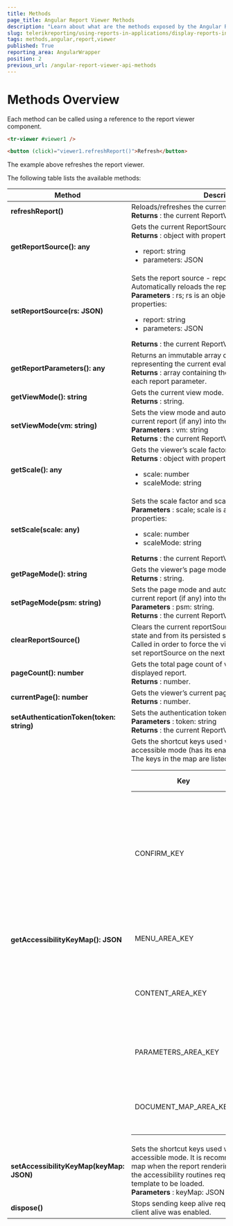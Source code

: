 ```yaml
---
title: Methods
page_title: Angular Report Viewer Methods 
description: "Learn about what are the methods exposed by the Angular Report Viewer and how they may be used in your application."
slug: telerikreporting/using-reports-in-applications/display-reports-in-applications/web-application/angular-report-viewer/api-reference/methods
tags: methods,angular,report,viewer
published: True
reporting_area: AngularWrapper
position: 2
previous_url: /angular-report-viewer-api-methods
---
```


<style>
table th:first-of-type {
	width: 30%;
}
table th:nth-of-type(3) {
	width: 50%;
}
</style>

# Methods Overview

Each method can be called using a reference to the report viewer component.

````HTML
<tr-viewer #viewer1 />

<button (click)="viewer1.refreshReport()">Refresh</button>
````

The example above refreshes the report viewer.

The following table lists the available methods:

| __Method__ | __Description__ |
| ------ | ------ |
| __refreshReport()__ |Reloads/refreshes the current report. <br/>__Returns__ : the current ReportViewer object.|
| __getReportSource(): any__ |Gets the current ReportSource - report and parameters. <br/>__Returns__ : object with properties: <ul><li>report: string</li><li>parameters: JSON</li></ul>|
| __setReportSource(rs: JSON)__ |Sets the report source - report and parameters. Automatically reloads the report (if any) into the view. <br/>__Parameters__ : rs; rs is an object with the following properties: <ul><li>report: string</li><li>parameters: JSON</li></ul>__Returns__ : the current ReportViewer object.|
| __getReportParameters(): any__ |Returns an immutable array of name-value objects representing the current evaluated report parameters.<br/>__Returns__ : array containing the name and the value of each report parameter.|
| __getViewMode(): string__ |Gets the current view mode. <br/>__Returns__ : string.|
| __setViewMode(vm: string)__ |Sets the view mode and automatically reloads the current report (if any) into the new view. <br/>__Parameters__ : vm: string <br/>__Returns__ : the current ReportViewer object.|
| __getScale(): any__ |Gets the viewer’s scale factor and scale mode. <br/>__Returns__ : object with properties: <ul><li>scale: number</li><li>scaleMode: string</li></ul>|
| __setScale(scale: any)__ |Sets the scale factor and scale mode. <br/>__Parameters__ : scale; scale is an object with the following properties: <ul><li>scale: number</li><li>scaleMode: string</li></ul>__Returns__ : the current ReportViewer object.|
| __getPageMode(): string__ |Gets the viewer’s page mode. <br/>__Returns__ : string.|
| __setPageMode(psm: string)__ |Sets the page mode and automatically reloads the current report (if any) into the new view. <br/>__Parameters__ : psm: string. <br/>__Returns__ : the current ReportViewer object.|
| __clearReportSource()__ |Clears the current reportSource from the viewer internal state and from its persisted session in the browser. Called in order to force the viewer to respect the newly set reportSource on the next postback.|
| __pageCount(): number__ |Gets the total page count of viewer’s currently displayed report. <br/>__Returns__ : number.|
| __currentPage(): number__ |Gets the viewer’s current page that is displayed. <br/>__Returns__ : number.|
| __setAuthenticationToken(token: string)__ |Sets the authentication token. <br/>__Parameters__ : token: string <br/>__Returns__ : the current ReportViewer object.|
| __getAccessibilityKeyMap(): JSON__ |Gets the shortcut keys used when the report viewer is in accessible mode (has its enableAccessibility set to true. The keys in the map are listed below: <br/><table><thead><tr><th>Key</th><th>Default Value</th><th>Description</th></tr></thead><tbody><tr><td>CONFIRM_KEY</td><td>13 <em>('enter')</em></td><td>Key for triggering the actions in the report content and previewing the report from the <strong>Preview</strong> button in parameters area, if available.</td></tr><tr><td>MENU_AREA_KEY</td><td>77 <em>('m')</em></td><td>Key for moving the focus to the menu area, if visible.</td></tr><tr><td>CONTENT_AREA_KEY</td><td>67 <em>('c')</em></td><td>Key for moving the focus to the report content area, if visible.</td></tr><tr><td>PARAMETERS_AREA_KEY</td><td>80 <em>('p')</em></td><td>Key for moving the focus to the parameters area, if visible.</td></tr><tr><td>DOCUMENT_MAP_AREA_KEY</td><td>68 <em>('d')</em></td><td>Key for moving the focus to the document map area, if visible.</td></tr></tbody></table> |
| __setAccessibilityKeyMap(keyMap: JSON)__ |Sets the shortcut keys used when the report viewer is in accessible mode. It is recommended to set the new key map when the report rendering is complete, because the accessibility routines require the report viewer template to be loaded. <br/>__Parameters__ : keyMap: JSON|
| __dispose()__ |Stops sending keep alive requests to the server, if keep client alive was enabled.|

